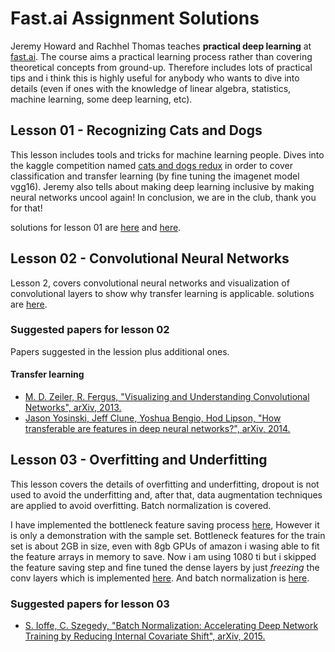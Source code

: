 # Fast.ai Assignment Solutions

Jeremy Howard and Rachhel Thomas teaches **practical deep learning** at [fast.ai](http://course.fast.ai/). The course aims a practical learning process rather than covering theoretical concepts from ground-up. Therefore includes lots of practical tips and i think this is highly useful for anybody who wants to dive into details (even if ones with the knowledge of linear algebra, statistics, machine learning, some deep learning, etc).

## Lesson 01 - Recognizing Cats and Dogs

This lesson includes tools and tricks for machine learning people. Dives into the kaggle competition named [cats and dogs redux](https://www.kaggle.com/c/dogs-vs-cats-redux-kernels-edition) in order to cover classification and transfer learning (by fine tuning the imagenet model vgg16). Jeremy also tells about making deep learning inclusive by making neural networks uncool again! In conclusion, we are in the club, thank you for that!

solutions for lesson 01 are [here](./assignment-lesson-01.ipynb) and [here](./assignment-lesson-01-v02.ipynb).

## Lesson 02 - Convolutional Neural Networks

Lesson 2, covers convolutional neural networks and visualization of convolutional layers to show why transfer learning is applicable. solutions are [here](./assignment-lesson-02.ipynb).

### Suggested papers for lesson 02

Papers suggested in the lession plus additional ones.

#### Transfer learning

* [M. D. Zeiler, R. Fergus, "Visualizing and Understanding Convolutional Networks", arXiv, 2013.](https://arxiv.org/abs/1311.2901)
* [Jason Yosinski, Jeff Clune, Yoshua Bengio, Hod Lipson, "How transferable are features in deep neural networks?", arXiv, 2014.](https://arxiv.org/abs/1411.1792)

## Lesson 03 - Overfitting and Underfitting

This lesson covers the details of overfitting and underfitting, dropout is not used to avoid the underfitting and, after that, data augmentation techniques are applied to avoid overfitting. Batch normalization is covered.

I have implemented the bottleneck feature saving process [here](./assignment-lesson-03.ipynb), However it is only a demonstration with the sample set. Bottleneck features for the train set is about 2GB in size, even with 8gb GPUs of amazon i wasing able to fit the feature arrays in memory to save. Now i am using 1080 ti but i skipped the feature saving step and fine tuned the dense layers by just *freezing* the conv layers which is implemented [here](./assignment-lesson-03-v02.ipynb). And batch normalization is [here](./assignment-lesson-03-v03-batch-norm.ipynb).

### Suggested papers for lesson 03

* [S. Ioffe, C. Szegedy, "Batch Normalization: Accelerating Deep Network Training by Reducing Internal Covariate Shift", arXiv, 2015.](https://arxiv.org/abs/1502.03167)